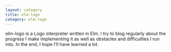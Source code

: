 ```yaml
---
layout: category
title: elm-logo
category: elm-logo
---
```


elm-logo is a Logo interpreter written in Elm. I try to blog regularly about
the progress I make implementing it as well as obstacles and difficulties I run
into. In the end, I hope I’ll have learned a lot.

